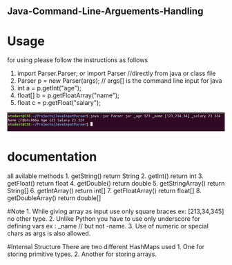 ## Java-Command-Line-Arguements-Handling

# Usage

for using please follow the instructions as follows 

1. import Parser.Parser; or import Parser //directly from java or class file
2. Parser p = new Parser(args); // args[] is the command line input for java
3. int a = p.getInt("age");
4. float[] b = p.getFloatArray("name");
5. float c = p.getFloat("salary");

![$ javac Test  _age 123  _name [123,234,34]  _salary 23.324 ](https://github.com/sukreshmanda/Java-Command-Line-Arguements-Handling/blob/master/example.png)


# documentation

all avilable methods 
	1. getString()				return String
	2. getInt()					return int
	3. getFloat()				return float
	4. getDouble()				return double
	5. getStringArray()			return String[]
	6. getIntArray()			return int[]
	7. getFloatArray()			return float[]
	8. getDoubleArray()			return double[]
	
#Note
	1. While giving array as input use only square braces ex: [213,34,345] no other type.
	2. Unlike Python you have to use only underscore for defining vars ex : _name // but not -name.
	3. Use of numeric or special chars as args is also allowed.
	
#Internal Structure
	There are two different HashMaps used
		1. One for storing primitive types.
		2. Another for storing arrays.
		

